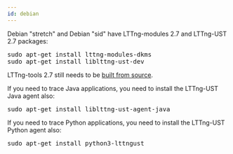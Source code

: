 ```yaml
---
id: debian
---
```


Debian "stretch" and Debian "sid" have LTTng-modules 2.7 and
LTTng-UST 2.7 packages:

<pre class="term">
sudo apt-get install lttng-modules-dkms
sudo apt-get install liblttng-ust-dev
</pre>

LTTng-tools 2.7 still needs to be
[built from source](#doc-building-from-source).

If you need to trace Java applications, you need to install the
LTTng-UST Java agent also:

<pre class="term">
sudo apt-get install liblttng-ust-agent-java
</pre>

If you need to trace Python applications, you need to install the
LTTng-UST Python agent also:

<pre class="term">
sudo apt-get install python3-lttngust
</pre>
